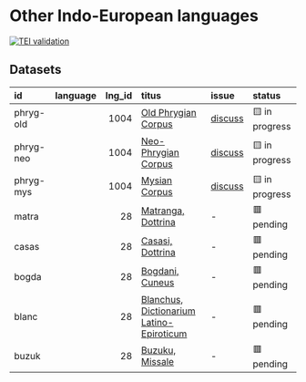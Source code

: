 # Other Indo-European languages
[![TEI validation](https://github.com/TITUS-2-0/other-ie/actions/workflows/validate.yaml/badge.svg?branch=main)](https://github.com/TITUS-2-0/other-ie/actions/workflows/validate.yaml)
## Datasets
| id        | language   |   lng_id | titus                                                                                                         | issue                                                     | status         |
|:----------|:-----------|---------:|:--------------------------------------------------------------------------------------------------------------|:----------------------------------------------------------|:---------------|
| phryg-old |            |     1004 | [Old Phrygian Corpus](http://titus.uni-frankfurt.de/texte/etcs/phrygian/phryg.htm)                            | [discuss](https://github.com/TITUS-2-0/other-ie/issues/2) | 🟨 in progress |
| phryg-neo |            |     1004 | [Neo-Phrygian Corpus](http://titus.uni-frankfurt.de/texte/etcs/phrygian/phryg.htm)                            | [discuss](https://github.com/TITUS-2-0/other-ie/issues/3) | 🟨 in progress |
| phryg-mys |            |     1004 | [Mysian Corpus](http://titus.uni-frankfurt.de/texte/etcs/phrygian/phryg.htm)                                  | [discuss](https://github.com/TITUS-2-0/other-ie/issues/4) | 🟨 in progress |
| matra     |            |       28 | [Matranga, Dottrina](http://titus.uni-frankfurt.de/texte/etcs/alban/matranga/matra.htm)                       | -                                                         | 🟥 pending     |
| casas     |            |       28 | [Casasi, Dottrina](http://titus.uni-frankfurt.de/texte/etcs/alban/casasi/casas.htm)                           | -                                                         | 🟥 pending     |
| bogda     |            |       28 | [Bogdani, Cuneus](http://titus.uni-frankfurt.de/texte/etcs/alban/bogdani/bogda.htm)                           | -                                                         | 🟥 pending     |
| blanc     |            |       28 | [Blanchus, Dictionarium Latino-Epiroticum](http://titus.uni-frankfurt.de/texte/etcs/alban/blanchus/blanc.htm) | -                                                         | 🟥 pending     |
| buzuk     |            |       28 | [Buzuku, Missale](http://titus.uni-frankfurt.de/texte/etcs/alban/buzuku/buzuk.htm)                            | -                                                         | 🟥 pending     |